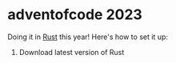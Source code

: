 # adventofcode 2023
Doing it in [Rust](https://www.rust-lang.org/) this year! Here's how to set it up:

1. Download latest version of Rust
